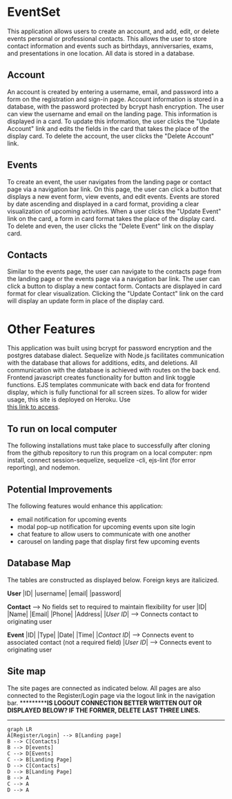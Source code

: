 # EventSet

This application allows users to create an account, and add, edit, or delete events personal or professional contacts. This allows the user to store contact information and events such as birthdays, anniversaries, exams, and presentations in one location. All data is stored in a database.


## Account

An account is created by entering a username, email, and password into a form on the registration and sign-in page. Account information is stored in a database, with the password protected by bcrypt hash encryption. The user can view the username and email on the landing page. This information is displayed in a card. To update this information, the user clicks the "Update Account" link and edits the fields in the card that takes the place of the display card. To delete the account, the user clicks the "Delete Account" link.

## Events

To create an event, the user navigates from the landing page or contact page via a navigation bar link. On this page, the user can click a button that displays a new event form, view events, and edit events. Events are stored by date ascending and displayed in a card format, providing a clear visualization of upcoming activities. When a user clicks the "Update Event" link on the card, a form in card format takes the place of the display card. To delete and even, the user clicks the "Delete Event" link on the display card.

## Contacts

Similar to the events page, the user can navigate to the contacts page from the landing page or the events page via a navigation bar link. The user can click a button to display a new contact form. Contacts are displayed in card format for clear visualization. Clicking the "Update Contact" link on the card will display an update form in place of the display card.

# Other Features

This application was built using bcrypt for password encryption and the postgres database dialect. Sequelize with Node.js facilitates communication with the database that allows for additions, edits, and deletions. All communication with the database is achieved with routes on the back end. Frontend javascript creates functionality for button and link toggle functions. EJS templates communicate with back end data for frontend display, which is fully functional for all screen sizes. To allow for wider usage, this site is deployed on Heroku. Use  
[this link to access](https://eventset.herokuapp.com/).

## To run on local computer

The following installations must take place to successfully after cloning from the github repository to run this program on a local computer: npm install, connect session-sequelize, sequelize -cli, ejs-lint (for error reporting), and nodemon.

## Potential Improvements

The following features would enhance this application:

 - email notification for upcoming events
 - modal pop-up notification for upcoming events upon site login
 - chat feature to allow users to communicate with one another
 - carousel on landing page that display first few upcoming events 

## Database Map

The tables are constructed as displayed below. Foreign keys are italicized. 

**User**
|ID|
|username|
|email|
|password|

**Contact**  		--> No fields set to required to maintain flexibility for user
|ID|
|Name|
|Email|
|Phone|
|Address|
|*User ID*|      		--> Connects contact to originating user

**Event**
|ID|
|Type|
|Date|
|Time|
|*Contact ID*|      --> Connects event to associated contact (not a required field)
|*User ID*|			 --> Connects event to originating user



## Site map

The site pages are connected as indicated below. All pages are also connected to the Register/Login page via the logout link in the navigation bar. ***********IS LOGOUT CONNECTION BETTER WRITTEN OUT OR DISPLAYED BELOW? IF THE FORMER, DELETE LAST THREE LINES.**

***

```mermaid
graph LR
A[Register/Login] --> B[Landing page]
B --> C[Contacts]
B --> D[events]
C --> D[Events]
C --> B[Landing Page]
D --> C[Contacts]
D --> B[Landing Page]
B --> A
C --> A
D --> A